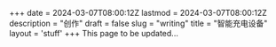 +++
date = 2024-03-07T08:00:12Z
lastmod = 2024-03-07T08:00:12Z
description = "创作"
draft = false
slug = "writing"
title = "智能充电设备"
layout = 'stuff'
+++
This page to be updated...